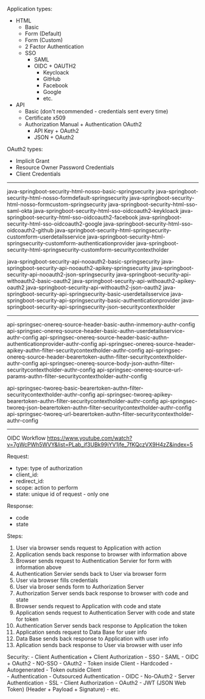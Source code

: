 Application types:
- HTML
	- Basic
	- Form (Default)
	- Form (Custom)
	- 2 Factor Authentication
	- SSO
		- SAML
		- OIDC + OAUTH2
			- Keycloack
			- GitHub
			- Facebook
			- Google
			- etc.
- API
	- Basic (don't recommended - credentials sent every time)
	- Certificate x509
	- Authorization Manual + Authentication OAuth2
		- API Key + OAuth2
		- JSON + OAuth2

OAuth2 types:
- Implicit Grant
- Resource Owner Password Credentials
- Client Credentials

---

java-springboot-security-html-nosso-basic-springsecurity
java-springboot-security-html-nosso-formdefault-springsecurity
java-springboot-security-html-nosso-formcustom-springsecurity
java-springboot-security-html-sso-saml-okta
java-springboot-security-html-sso-oidcoauth2-keykloack
java-springboot-security-html-sso-oidcoauth2-facebook
java-springboot-security-html-sso-oidcoauth2-google
java-springboot-security-html-sso-oidcoauth2-github
java-springboot-security-html-springsecurity-customform-userdetailsservice
java-springboot-security-html-springsecurity-customform-authenticationprovider
java-springboot-security-html-springsecurity-customform-securitycontextholder


java-springboot-security-api-nooauth2-basic-springsecurity
java-springboot-security-api-nooauth2-apikey-springsecurity
java-springboot-security-api-nooauth2-json-springsecurity
java-springboot-security-api-withoauth2-basic-oauth2
java-springboot-security-api-withoauth2-apikey-oauth2
java-springboot-security-api-withoauth2-json-oauth2
java-springboot-security-api-springsecurity-basic-userdetailsservice
java-springboot-security-api-springsecurity-basic-authenticationprovider
java-springboot-security-api-springsecurity-json-securitycontextholder

---

api-springsec-onereq-source-header-basic-authn-inmemory-authr-config
api-springsec-onereq-source-header-basic-authn-userdetailsservice-authr-config
api-springsec-onereq-source-header-basic-authn-authenticationprovider-authr-config
api-springsec-onereq-source-header-apikey-authn-filter-securitycontextholder-authr-config
api-springsec-onereq-source-header-bearertoken-authn-filter-securitycontextholder-authr-config
api-springsec-onereq-source-body-json-authn-filter-securitycontextholder-authr-config
api-springsec-onereq-source-url-params-authn-filter-securitycontextholder-authr-config

api-springsec-tworeq-basic-bearertoken-authn-filter-securitycontextholder-authr-config
api-springsec-tworeq-apikey-bearertoken-authn-filter-securitycontextholder-authr-config
api-springsec-tworeq-json-bearertoken-authn-filter-securitycontextholder-authr-config
api-springsec-tworeq-url-bearertoken-authn-filter-securitycontextholder-authr-config

---

OIDC Workflow
https://www.youtube.com/watch?v=7gWcPWh5WVY&list=PLab_if3UBk99jYV1jfe_7fKQczVX9H4zZ&index=5

Request:
- type: type of authorization
- client_id:
- redirect_id:
- scope: action to perform
- state: unique id of request - only one

Response:
- code
- state

Steps:
1. User via browser sends request to Application with action
1. Application sends back response to browser with information above
1. Browser sends request to Authentication Servier for form with information above
1. Authentication Servier sends back to User via browser form
1. User via browser fills credentials
1. User via broser sends form to Authorization Server
1. Authorization Server sends back response to browser with code and state
1. Browser sends request to Application with code and state
1. Application sends request to Authentication Server with code and state for token
1. Authentication Server sends back response to Application the token
1. Application sends request to Data Base for user info
1. Data Base sends back response to Application with user info
1. Aplication sends back response to User via browser with user info

Security:
	- Client Authentication + Client Authorization
		- SSO
			- SAML
			- OIDC + OAuth2
		- NO-SSO
			- OAuth2
				- Token inside Client
					- Hardcoded
					- Autogenerated
				- Token outside Client			
					- Authentication
					- Outsourced Authentication - OIDC
			- No-OAuth2
	- Server Authentication - SSL
	- Client Authorization - OAuth2
		- JWT (JSON Web Token) (Header + Payload + Signature)
		- etc.